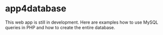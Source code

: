 # app4database
This web app is still in development. Here are examples how to use MySQL queries in PHP and how to create the entire database. 

